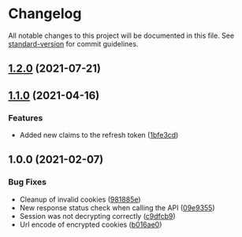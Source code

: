# Changelog

All notable changes to this project will be documented in this file. See [standard-version](https://github.com/conventional-changelog/standard-version) for commit guidelines.

## [1.2.0](https://github.com/rhangai/auth-gatekeeper/compare/v1.1.0...v1.2.0) (2021-07-21)

## [1.1.0](https://github.com/rhangai/auth-gatekeeper/compare/v1.0.0...v1.1.0) (2021-04-16)


### Features

* Added new claims to the refresh token ([1bfe3cd](https://github.com/rhangai/auth-gatekeeper/commit/1bfe3cd24d85bea545225e86b6f0e6e9a0850821))

## 1.0.0 (2021-02-07)


### Bug Fixes

* Cleanup of invalid cookies ([981885e](https://github.com/rhangai/auth-gatekeeper/commit/981885e3b3e0d2d40c83726e3ec8696d97f7a0fb))
* New response status check when calling the API ([09e9355](https://github.com/rhangai/auth-gatekeeper/commit/09e9355896ce804bf5a039b89c4d285022b617b6))
* Session was not decrypting correctly ([c9dfcb9](https://github.com/rhangai/auth-gatekeeper/commit/c9dfcb95d791a0978415f01dbcf17a54985d1521))
* Url encode of encrypted cookies ([b016ae0](https://github.com/rhangai/auth-gatekeeper/commit/b016ae0288bc1c70450f3265e938a65ad5bafadb))
